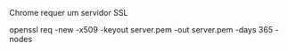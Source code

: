 Chrome requer um servidor SSL

openssl req -new -x509 -keyout server.pem -out server.pem -days 365 -nodes

